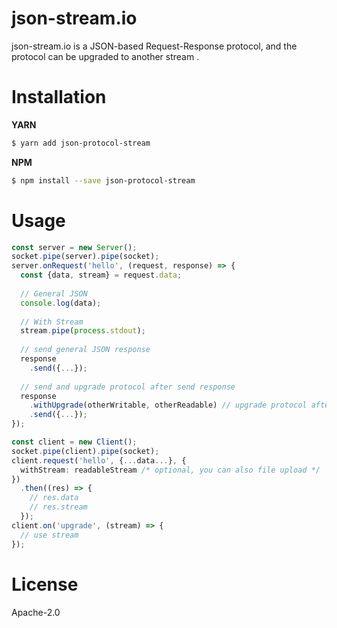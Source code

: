 # json-stream.io

json-stream.io is a JSON-based Request-Response protocol, and the protocol can be upgraded to another stream .

# Installation

**YARN**

```bash
$ yarn add json-protocol-stream
```

**NPM**

```bash
$ npm install --save json-protocol-stream
```

# Usage

```typescript
const server = new Server();
socket.pipe(server).pipe(socket);
server.onRequest('hello', (request, response) => {
  const {data, stream} = request.data;
  
  // General JSON
  console.log(data);
  
  // With Stream
  stream.pipe(process.stdout);
  
  // send general JSON response
  response
    .send({...});
  
  // send and upgrade protocol after send response
  response
    .withUpgrade(otherWritable, otherReadable) // upgrade protocol after send response
    .send({...});
});

const client = new Client();
socket.pipe(client).pipe(socket);
client.request('hello', {...data...}, {
  withStream: readableStream /* optional, you can also file upload */
})
  .then((res) => {
    // res.data
    // res.stream
  });
client.on('upgrade', (stream) => {
  // use stream
});

```

# License

Apache-2.0
